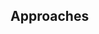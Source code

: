 <div id="title">

## Approaches
</div>

<div id="body">

<include src="lateVsEarly/unit-inParent-asPanel.md" boilerplate />
<include src="bigBangVsIncremental/unit-inParent-asPanel.md" boilerplate />
<include src="topDownVsBottomUp/unit-inParent-asPanel.md" boilerplate />

</div>